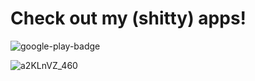 

<!--
**progressiveOverload/progressiveOverload** is a ✨ _special_ ✨ repository because its `README.md` (this file) appears on your GitHub profile.

Here are some ideas to get you started:

- 🔭 I’m currently working on ...
- 🌱 I’m currently learning ...
- 👯 I’m looking to collaborate on ...
- 🤔 I’m looking for help with ...
- 💬 Ask me about ...
- 📫 How to reach me: ...
- 😄 Pronouns: ...
- ⚡ Fun fact: ...
-->

# Check out my (shitty) apps!
![google-play-badge](https://github.com/progressiveOverload/progressiveOverload/assets/108024533/e708c798-d383-4950-b751-a5a267126071)


![a2KLnVZ_460](https://github.com/progressiveOverload/progressiveOverload/assets/108024533/91ebe43c-e410-4e66-a3a3-0c2640e16122)
